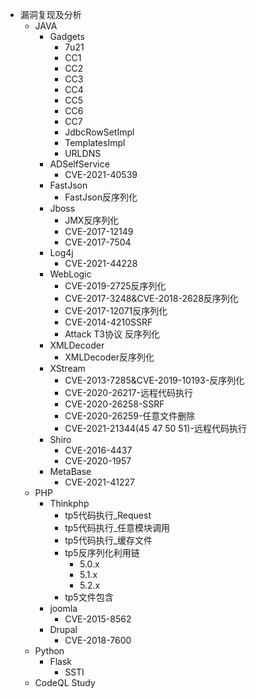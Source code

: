 - 漏洞复现及分析
  - JAVA
    - Gadgets
      - 7u21
      - CC1
      - CC2
      - CC3
      - CC4 
      - CC5
      - CC6
      - CC7
      - JdbcRowSetImpl
      - TemplatesImpl
      - URLDNS
    - ADSelfService
      - CVE-2021-40539
    - FastJson
      - FastJson反序列化
    - Jboss
      - JMX反序列化
      - CVE-2017-12149
      - CVE-2017-7504
    - Log4j
      - CVE-2021-44228
    - WebLogic
      - CVE-2019-2725反序列化
      - CVE-2017-3248&CVE-2018-2628反序列化
      - CVE-2017-12071反序列化
      - CVE-2014-4210SSRF
      - Attack T3协议 反序列化
    - XMLDecoder
      - XMLDecoder反序列化
    - XStream
      - CVE-2013-7285&CVE-2019-10193-反序列化
      - CVE-2020-26217-远程代码执行
      - CVE-2020-26258-SSRF
      - CVE-2020-26259-任意文件删除
      - CVE-2021-21344(45 47 50 51)-远程代码执行
    - Shiro
      - CVE-2016-4437
      - CVE-2020-1957
    - MetaBase
      - CVE-2021-41227
  - PHP
    - Thinkphp
      - tp5代码执行_Request
      - tp5代码执行_任意模块调用
      - tp5代码执行_缓存文件
      - tp5反序列化利用链
        - 5.0.x
        - 5.1.x
        - 5.2.x
      - tp5文件包含
    - joomla
      - CVE-2015-8562
    - Drupal
      - CVE-2018-7600
  - Python
    - Flask
      - SSTI
  - CodeQL Study